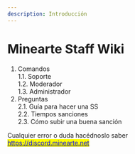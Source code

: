 ```yaml
---
description: Introducción
---
```


# Minearte Staff Wiki

1. Comandos\
   1.1. Soporte\
   1.2. Moderador\
   1.3. Administrador
2. Preguntas\
   2.1. Guía para hacer una SS\
   2.2. Tiempos sanciones\
   2.3. Cómo subir una buena sanción

Cualquier error o duda hacédnoslo saber\
[<mark style="color:blue;">https://discord.minearte.net</mark>](https://discord.minearte.net)
